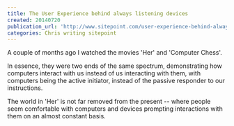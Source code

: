 ```yaml
---
title: The User Experience behind always listening devices
created: 20140720
publication_url: 'http://www.sitepoint.com/user-experience-behind-always-listening-devices/'
categories: Chris writing sitepoint
---
```


A couple of months ago I watched the movies 'Her' and 'Computer Chess'.

In essence, they were two ends of the same spectrum, demonstrating how computers interact with us instead of us interacting with them, with computers being the active initiator, instead of the passive responder to our instructions.

The world in 'Her' is not far removed from the present -- where people seem comfortable with computers and devices prompting interactions with them on an almost constant basis.
